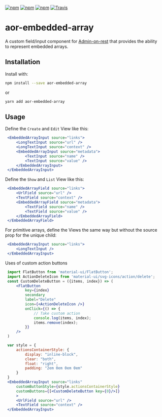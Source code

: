 [![npm](https://img.shields.io/npm/dw/aor-embedded-array.svg)](https://www.npmjs.com/package/aor-embedded-array)
[![npm](https://img.shields.io/npm/v/aor-embedded-array.svg)](https://www.npmjs.com/package/aor-embedded-array)
[![npm](https://img.shields.io/npm/l/aor-embedded-array.svg)](https://www.npmjs.com/package/aor-embedded-array)
[![Travis](https://travis-ci.org/MhdSyrwan/aor-embedded-array.svg?branch=master)](https://travis-ci.org/MhdSyrwan/aor-embedded-array)
# aor-embedded-array

A custom field/input component for [Admin-on-rest](https://github.com/marmelab/admin-on-rest/) that provides the ability to represent embedded arrays.

## Installation

Install with:

```sh
npm install --save aor-embedded-array
```

or

```sh
yarn add aor-embedded-array
```

## Usage

Define the `Create` and `Edit` View like this:

```jsx
 <EmbeddedArrayInput source="links">
     <LongTextInput source="url" />
     <LongTextInput source="context" />
     <EmbeddedArrayInput source="metadata">
         <TextInput source="name" />
         <TextInput source="value" />
     </EmbeddedArrayInput>
 </EmbeddedArrayInput>
```

Define the `Show` and `List` View like this:

```jsx
 <EmbeddedArrayField source="links">
     <UrlField source="url" />
     <TextField source="context" />
     <EmbeddedArrayField source="metadata">
         <TextField source="name" />
         <TextField source="value" />
     </EmbeddedArrayField>
 </EmbeddedArrayField>
```

For primitive arrays, define the Views the same way but without the source prop for the unique child:

```jsx
 <EmbeddedArrayInput source="links">
     <LongTextInput />
 </EmbeddedArrayInput>
```

Uses of custom action buttons

```jsx
 import FlatButton from 'material-ui/FlatButton';
 import ActionDeleteIcon from 'material-ui/svg-icons/action/delete';
 const CustomDeleteButton = ({items, index}) => (
     <FlatButton
         key={index}
         secondary
         label="Delete"
         icon={<ActionDeleteIcon />}
         onClick={() => {
             // Take custom action
             console.log(items, index);
             items.remove(index);
         }}
     />
 )
```

```jsx
 var style = {
     actionsContainerStyle: {
         display: "inline-block",
         clear: "both",
         float: "right",
         padding: "2em 0em 0em 0em"
     }
 }
 <EmbeddedArrayInput source="links" 
     customButtonStyle={style.actionsContainerStyle} 
     customButtons={[<CustomDeleteButton key={0}/>]}
     >
     <UrlField source="url" />
     <TextField source="context" />
 </EmbeddedArrayInput>
```
